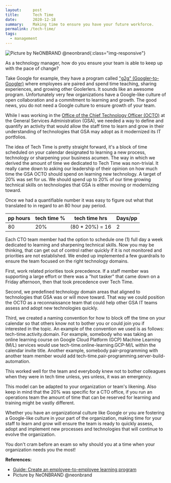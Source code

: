 ```yaml
---
layout:     post
title:      Tech Time
date:       2020-12-18
summary:    Making time to ensure you have your future workforce. 
permalink: /tech-time/
tags:
  - management
---
```


![Picture by NeONBRAND @neonbrand](https://richardbright.me/images/neonbrand-uEcSKKDB1pg-unsplash.jpg){:class="img-responsive"}

As a technology manager, how do you ensure your team is able to keep up with the pace of change? 

Take Google for example, they have a program called <a href="https://rework.withgoogle.com/guides/learning-development-employee-to-employee/steps/introduction/" target="_blank>">"g2g" (Googler-to-Googler)</a> where employees are paired and spend time teaching, sharing experiences, and growing other Goolerlers. It sounds like an awesome program. Unfortunately very few organizations have a Google-like culture of open collaboration and a commitment to learning and growth. The good news, you do not need a Google culture to ensure growth of your team. 

While I was working in the <a href="https://tech.gsa.gov/team/" target="_blank">Office of the Chief Technology Officer (OCTO)</a> at the General Services Administration (GSA), we needed a way to define and quantify an activity that would allow the staff time to learn and grow in their understanding of technologies that GSA may adopt as it modernized its IT portfolios. 

The idea of Tech Time is pretty straight forward, it's a block of time scheduled on your calendar designated to learning a new process, technology or sharpening your business acumen. The way in which we derived the amount of time we dedicated to Tech Time was non-trivial. It really came down to asking our leadership of their opinion on how much time the GSA OCTO should spend on learning new technology. A target of 20% was set for us. We should spend up to 20% of our time growing technical skills on technologies that GSA is either moving or modernizing toward. 

Once we had a quantifiable number it was easy to figure out what that translated to in regard to an 80 hour pay period. 

| pp hours | tech time % | tech time hrs| Days/pp |
| ----------- | ----------- | ----------- | ----------- |
| 80  | 20% | (80 * 20%) = 16 | 2

Each CTO team member had the option to schedule one (1) full day a week dedicated to learning and sharpening technical skills. Now you may be thinking, that can get out of control rather quickly if it is not monitored and priorities are not established. We ended up implemented a few guardrails to ensure the team focused on the right technology domains.  

First, work related priorities took precedence. If a staff member was supporting a large effort or there was a "hot tasker" that came down on a Friday afternoon, then that took precedence over Tech Time. 

Second, we predefined technology domain areas that aligned to technologies that GSA was or will move toward. That way we could position the OCTO as a reconnaissance team that could help other GSA IT teams assess and adopt new technologies quickly. 

Third, we created a naming convention for how to block off the time on your calendar so that others know not to bother you or could join you if interested in the topic. An example of the convention we used is as follows: tech-time.activity.domain. For example, somebody who was taking an online learning course on Google Cloud Platform (GCP) Machine Learning (M/L) services would use tech-time.online-learning.GCP-M/L within the calendar invite title. Another example, somebody pair-programming with another team member would add tech-time.pair-programming.server-build-automation. 

This worked well for the team and everybody knew not to bother colleagues when they were in tech time unless, yes unless, it was an emergency. 

This model can be adapted to your organization or team's likening. Also keep in mind that the 20% was specific for a CTO office, if you run an operations team the amount of time that can be reserved for learning and training might be vastly different.  

Whether you have an organizational culture like Google or you are fostering a Google-like culture in your part of the organization, making time for your staff to learn and grow will ensure the team is ready to quickly assess, adopt and implement new processes and technologies that will continue to 
evolve the organization. 

You don't cram before an exam so why should you at a time when your organization needs you the most! 

<strong>References:</strong>
<ul>
<li><a href="https://rework.withgoogle.com/guides/learning-development-employee-to-employee/steps/introduction/" target="_blank">Guide: Create an employee-to-employee learning program</a></li>
  <li>Picture by NeONBRAND @neonbrand</li>
  </ul>
